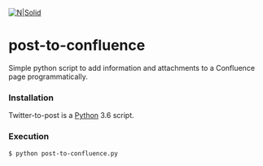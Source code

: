 [![N|Solid](http://securityinside.info/wp-content/uploads/logo.png)](http://securityinside.info)

# post-to-confluence

Simple python script to add information and attachments to a Confluence page programmatically.

### Installation

Twitter-to-post is a [Python] 3.6 script.

### Execution

```sh
$ python post-to-confluence.py
```

[//]: # (Links section)

[SecurityInside]: <http://securityinside.info>
[Python]: <https://www.python.org/>
